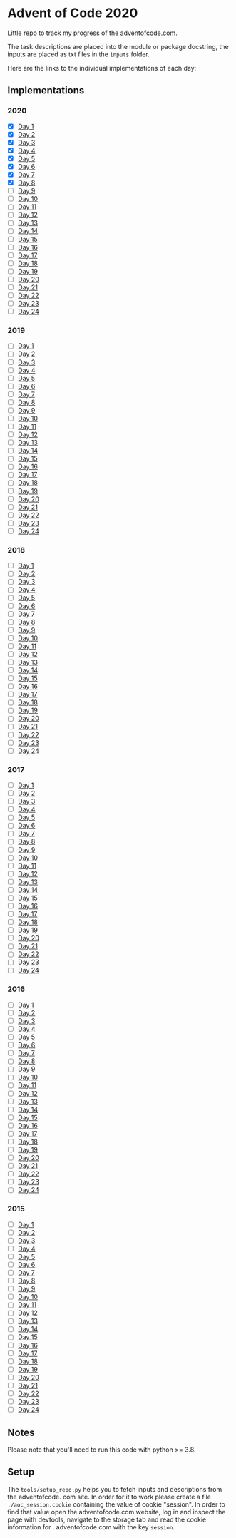 # Advent of Code 2020

Little repo to track my progress of the [adventofcode.com](https://adventofcode.com).

The task descriptions are placed into the module or package docstring, the inputs are placed
as txt files in the `inputs` folder.

Here are the links to the individual implementations of each day:

## Implementations

### 2020

- [x] [Day 1](year2020/day1/)
- [x] [Day 2](year2020/day2/)
- [x] [Day 3](year2020/day3/)
- [x] [Day 4](year2020/day4/)
- [x] [Day 5](year2020/day5/)
- [x] [Day 6](year2020/day6/)
- [x] [Day 7](year2020/day7/)
- [x] [Day 8](year2020/day8/)
- [ ] [Day 9](year2020/day9/)
- [ ] [Day 10](year2020/day10/)
- [ ] [Day 11](year2020/day11/)
- [ ] [Day 12](year2020/day12/)
- [ ] [Day 13](year2020/day13/)
- [ ] [Day 14](year2020/day14/)
- [ ] [Day 15](year2020/day15/)
- [ ] [Day 16](year2020/day16/)
- [ ] [Day 17](year2020/day17/)
- [ ] [Day 18](year2020/day18/)
- [ ] [Day 19](year2020/day19/)
- [ ] [Day 20](year2020/day20/)
- [ ] [Day 21](year2020/day21/)
- [ ] [Day 22](year2020/day22/)
- [ ] [Day 23](year2020/day23/)
- [ ] [Day 24](year2020/day24/)

### 2019

- [ ] [Day 1](year2019/day1/)
- [ ] [Day 2](year2019/day2/)
- [ ] [Day 3](year2019/day3/)
- [ ] [Day 4](year2019/day4/)
- [ ] [Day 5](year2019/day5/)
- [ ] [Day 6](year2019/day6/)
- [ ] [Day 7](year2019/day7/)
- [ ] [Day 8](year2019/day8/)
- [ ] [Day 9](year2019/day9/)
- [ ] [Day 10](year2019/day10/)
- [ ] [Day 11](year2019/day11/)
- [ ] [Day 12](year2019/day12/)
- [ ] [Day 13](year2019/day13/)
- [ ] [Day 14](year2019/day14/)
- [ ] [Day 15](year2019/day15/)
- [ ] [Day 16](year2019/day16/)
- [ ] [Day 17](year2019/day17/)
- [ ] [Day 18](year2019/day18/)
- [ ] [Day 19](year2019/day19/)
- [ ] [Day 20](year2019/day20/)
- [ ] [Day 21](year2019/day21/)
- [ ] [Day 22](year2019/day22/)
- [ ] [Day 23](year2019/day23/)
- [ ] [Day 24](year2019/day24/)

### 2018

- [ ] [Day 1](year2018/day1/)
- [ ] [Day 2](year2018/day2/)
- [ ] [Day 3](year2018/day3/)
- [ ] [Day 4](year2018/day4/)
- [ ] [Day 5](year2018/day5/)
- [ ] [Day 6](year2018/day6/)
- [ ] [Day 7](year2018/day7/)
- [ ] [Day 8](year2018/day8/)
- [ ] [Day 9](year2018/day9/)
- [ ] [Day 10](year2018/day10/)
- [ ] [Day 11](year2018/day11/)
- [ ] [Day 12](year2018/day12/)
- [ ] [Day 13](year2018/day13/)
- [ ] [Day 14](year2018/day14/)
- [ ] [Day 15](year2018/day15/)
- [ ] [Day 16](year2018/day16/)
- [ ] [Day 17](year2018/day17/)
- [ ] [Day 18](year2018/day18/)
- [ ] [Day 19](year2018/day19/)
- [ ] [Day 20](year2018/day20/)
- [ ] [Day 21](year2018/day21/)
- [ ] [Day 22](year2018/day22/)
- [ ] [Day 23](year2018/day23/)
- [ ] [Day 24](year2018/day24/)

### 2017

- [ ] [Day 1](year2017/day1/)
- [ ] [Day 2](year2017/day2/)
- [ ] [Day 3](year2017/day3/)
- [ ] [Day 4](year2017/day4/)
- [ ] [Day 5](year2017/day5/)
- [ ] [Day 6](year2017/day6/)
- [ ] [Day 7](year2017/day7/)
- [ ] [Day 8](year2017/day8/)
- [ ] [Day 9](year2017/day9/)
- [ ] [Day 10](year2017/day10/)
- [ ] [Day 11](year2017/day11/)
- [ ] [Day 12](year2017/day12/)
- [ ] [Day 13](year2017/day13/)
- [ ] [Day 14](year2017/day14/)
- [ ] [Day 15](year2017/day15/)
- [ ] [Day 16](year2017/day16/)
- [ ] [Day 17](year2017/day17/)
- [ ] [Day 18](year2017/day18/)
- [ ] [Day 19](year2017/day19/)
- [ ] [Day 20](year2017/day20/)
- [ ] [Day 21](year2017/day21/)
- [ ] [Day 22](year2017/day22/)
- [ ] [Day 23](year2017/day23/)
- [ ] [Day 24](year2017/day24/)

### 2016

- [ ] [Day 1](year2016/day1/)
- [ ] [Day 2](year2016/day2/)
- [ ] [Day 3](year2016/day3/)
- [ ] [Day 4](year2016/day4/)
- [ ] [Day 5](year2016/day5/)
- [ ] [Day 6](year2016/day6/)
- [ ] [Day 7](year2016/day7/)
- [ ] [Day 8](year2016/day8/)
- [ ] [Day 9](year2016/day9/)
- [ ] [Day 10](year2016/day10/)
- [ ] [Day 11](year2016/day11/)
- [ ] [Day 12](year2016/day12/)
- [ ] [Day 13](year2016/day13/)
- [ ] [Day 14](year2016/day14/)
- [ ] [Day 15](year2016/day15/)
- [ ] [Day 16](year2016/day16/)
- [ ] [Day 17](year2016/day17/)
- [ ] [Day 18](year2016/day18/)
- [ ] [Day 19](year2016/day19/)
- [ ] [Day 20](year2016/day20/)
- [ ] [Day 21](year2016/day21/)
- [ ] [Day 22](year2016/day22/)
- [ ] [Day 23](year2016/day23/)
- [ ] [Day 24](year2016/day24/)

### 2015

- [ ] [Day 1](year2015/day1/)
- [ ] [Day 2](year2015/day2/)
- [ ] [Day 3](year2015/day3/)
- [ ] [Day 4](year2015/day4/)
- [ ] [Day 5](year2015/day5/)
- [ ] [Day 6](year2015/day6/)
- [ ] [Day 7](year2015/day7/)
- [ ] [Day 8](year2015/day8/)
- [ ] [Day 9](year2015/day9/)
- [ ] [Day 10](year2015/day10/)
- [ ] [Day 11](year2015/day11/)
- [ ] [Day 12](year2015/day12/)
- [ ] [Day 13](year2015/day13/)
- [ ] [Day 14](year2015/day14/)
- [ ] [Day 15](year2015/day15/)
- [ ] [Day 16](year2015/day16/)
- [ ] [Day 17](year2015/day17/)
- [ ] [Day 18](year2015/day18/)
- [ ] [Day 19](year2015/day19/)
- [ ] [Day 20](year2015/day20/)
- [ ] [Day 21](year2015/day21/)
- [ ] [Day 22](year2015/day22/)
- [ ] [Day 23](year2015/day23/)
- [ ] [Day 24](year2015/day24/)

## Notes

Please note that you'll need to run this code with python >= 3.8.

## Setup

The `tools/setup_repo.py` helps you to fetch inputs and descriptions from the adventofcode.
com site. In order for it to work please create a file `./aoc_session.cookie` containing 
the value of cookie "session".
In order to find that value open the adventofcode.com website, log in and inspect the page 
with devtools, navigate to the storage tab and read the cookie information for .
adventofcode.com with the key `session`.